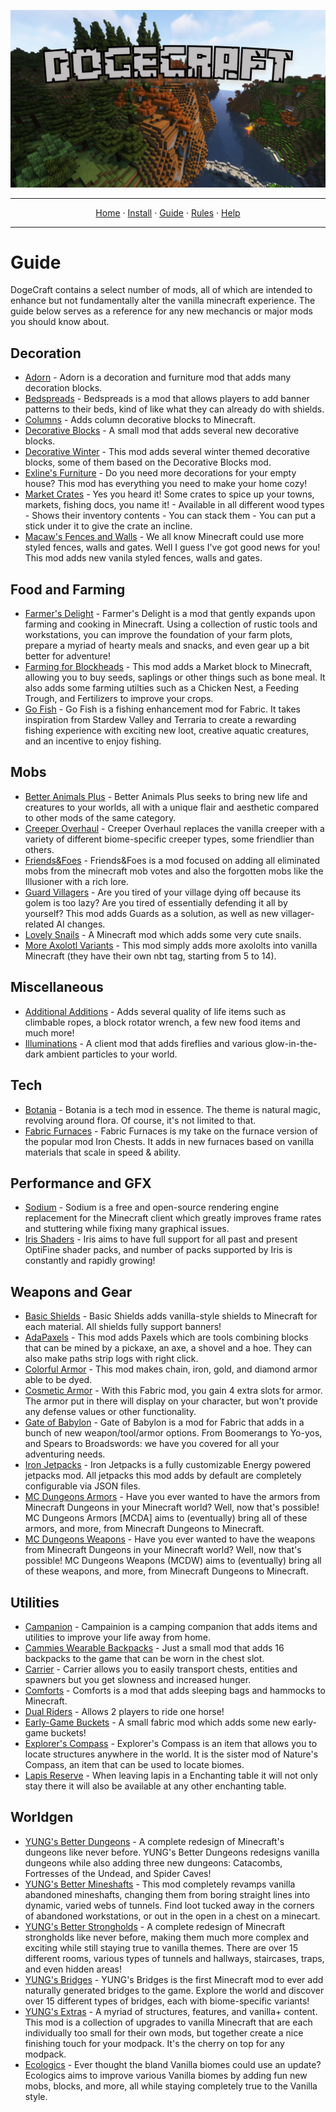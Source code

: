 ![Dogecraft-banner](https://raw.githubusercontent.com/The-Animonculory/DogeCraft/main/images/logo.png)

---

<p align="center">
  <a href="README.md">Home</a> ·
  <a href="INSTALL.md">Install</a> ·
  <a href="GUIDE.md">Guide</a> ·
  <a href="RULES.md">Rules</a> ·
  <a href="HELP.md">Help</a>
</p>

---

# Guide
DogeCraft contains a select number of mods, all of which are intended to enhance but not fundamentally alter the vanilla minecraft experience. The guide below serves as a reference for any new mechancis or major mods you should know about.

## Decoration
* [Adorn](https://www.curseforge.com/minecraft/mc-mods/adorn) - Adorn is a decoration and furniture mod that adds many decoration blocks.
* [Bedspreads](https://www.curseforge.com/minecraft/mc-mods/bedspreads-fabric) - Bedspreads is a mod that allows players to add banner patterns to their beds, kind of like what they can already do with shields.
* [Columns](https://www.curseforge.com/minecraft/mc-mods/columns) - Adds column decorative blocks to Minecraft.
* [Decorative Blocks](https://www.curseforge.com/minecraft/mc-mods/decorative-blocks) - A small mod that adds several new decorative blocks.
* [Decorative Winter](https://www.curseforge.com/minecraft/mc-mods/decorative-winter) - This mod adds several winter themed decorative blocks, some of them based on the Decorative Blocks mod.
* [Exline's Furniture](https://www.curseforge.com/minecraft/mc-mods/exlines-furniture) - Do you need more decorations for your empty house? This mod has everything you need to make your home cozy!
* [Market Crates](https://www.curseforge.com/minecraft/mc-mods/market-crates) - Yes you heard it! Some crates to spice up your towns, markets, fishing docs, you name it! - Available in all different wood types - Shows their inventory contents - You can stack them - You can put a stick under it to give the crate an incline.
* [Macaw's Fences and Walls](https://www.curseforge.com/minecraft/mc-mods/macaws-fences-and-walls) - We all know Minecraft could use more styled fences, walls and gates. Well I guess I've got good news for you! This mod adds new vanila styled fences, walls and gates.

## Food and Farming
* [Farmer's Delight](https://www.curseforge.com/minecraft/mc-mods/farmers-delight-fabric) - Farmer's Delight is a mod that gently expands upon farming and cooking in Minecraft. Using a collection of rustic tools and workstations, you can improve the foundation of your farm plots, prepare a myriad of hearty meals and snacks, and even gear up a bit better for adventure!
* [Farming for Blockheads](https://www.curseforge.com/minecraft/mc-mods/farming-for-blockheads-fabric) - This mod adds a Market block to Minecraft, allowing you to buy seeds, saplings or other things such as bone meal. It also adds some farming utilties such as a Chicken Nest, a Feeding Trough, and Fertilizers to improve your crops.
* [Go Fish](https://www.curseforge.com/minecraft/mc-mods/go-fish) - Go Fish is a fishing enhancement mod for Fabric. It takes inspiration from Stardew Valley and Terraria to create a rewarding fishing experience with exciting new loot, creative aquatic creatures, and an incentive to enjoy fishing.

## Mobs
* [Better Animals Plus](https://www.curseforge.com/minecraft/mc-mods/betteranimalsplus) - Better Animals Plus seeks to bring new life and creatures to your worlds, all with a unique flair and aesthetic compared to other mods of the same category.
* [Creeper Overhaul](https://www.curseforge.com/minecraft/mc-mods/creeper-overhaul) - Creeper Overhaul replaces the vanilla creeper with a variety of different biome-specific creeper types, some friendlier than others.
* [Friends&Foes](https://www.curseforge.com/minecraft/mc-mods/friends-and-foes) - Friends&Foes is a mod focused on adding all eliminated mobs from the minecraft mob votes and also the forgotten mobs like the Illusioner with a rich lore.
* [Guard Villagers](https://www.curseforge.com/minecraft/mc-mods/guard-villagers-fabric) - Are you tired of your village dying off because its golem is too lazy? Are you tired of essentially defending it all by yourself? This mod adds Guards as a solution, as well as new villager-related AI changes.
* [Lovely Snails](https://www.curseforge.com/minecraft/mc-mods/lovely-snails) - A Minecraft mod which adds some very cute snails.
* [More Axolotl Variants](https://www.curseforge.com/minecraft/mc-mods/mavm) - This mod simply adds more axololts into vanilla Minecraft (they have their own nbt tag, starting from 5 to 14).

## Miscellaneous
* [Additional Additions](https://www.curseforge.com/minecraft/mc-mods/additional-additions) - Adds several quality of life items such as climbable ropes, a block rotator wrench, a few new food items and much more!
* [Illuminations](https://www.curseforge.com/minecraft/mc-mods/illuminations) - A client mod that adds fireflies and various glow-in-the-dark ambient particles to your world.

## Tech
* [Botania](https://www.curseforge.com/minecraft/mc-mods/botania-fabric) - Botania is a tech mod in essence. The theme is natural magic, revolving around flora. Of course, it's not limited to that.
* [Fabric Furnaces](https://www.curseforge.com/minecraft/mc-mods/fabric-furnaces) - Fabric Furnaces is my take on the furnace version of the popular mod Iron Chests. It adds in new furnaces based on vanilla materials that scale in speed & ability.

## Performance and GFX
* [Sodium](https://www.curseforge.com/minecraft/mc-mods/sodium) - Sodium is a free and open-source rendering engine replacement for the Minecraft client which greatly improves frame rates and stuttering while fixing many graphical issues.
* [Iris Shaders](https://www.curseforge.com/minecraft/mc-mods/irisshaders) - Iris aims to have full support for all past and present OptiFine shader packs, and number of packs supported by Iris is constantly and rapidly growing!

## Weapons and Gear
* [Basic Shields](https://www.curseforge.com/minecraft/mc-mods/basic-shields-fabric) - Basic Shields adds vanilla-style shields to Minecraft for each material. All shields fully support banners!
* [AdaPaxels](https://www.curseforge.com/minecraft/mc-mods/adapaxels) - This mod adds Paxels which are tools combining blocks that can be mined by a pickaxe, an axe, a shovel and a hoe. They can also make paths strip logs with right click.
* [Colorful Armor](https://www.curseforge.com/minecraft/mc-mods/colorful-armor) - This mod makes chain, iron, gold, and diamond armor able to be dyed.
* [Cosmetic Armor](https://www.curseforge.com/minecraft/mc-mods/cosmetic-armor-fabric) - With this Fabric mod, you gain 4 extra slots for armor. The armor put in there will display on your character, but won't provide any defense values or other functionality.
* [Gate of Babylon](https://www.curseforge.com/minecraft/mc-mods/gate-of-babylon) - Gate of Babylon is a mod for Fabric that adds in a bunch of new weapon/tool/armor options. From Boomerangs to Yo-yos, and Spears to Broadswords: we have you covered for all your adventuring needs.
* [Iron Jetpacks](https://www.curseforge.com/minecraft/mc-mods/iron-jetpacks-fabric) - Iron Jetpacks is a fully customizable Energy powered jetpacks mod. All jetpacks this mod adds by default are completely configurable via JSON files.
* [MC Dungeons Armors](https://www.curseforge.com/minecraft/mc-mods/mcda) - Have you ever wanted to have the armors from Minecraft Dungeons in your Minecraft world? Well, now that's possible! MC Dungeons Armors [MCDA] aims to (eventually) bring all of these armors, and more, from Minecraft Dungeons to Minecraft.
* [MC Dungeons Weapons](https://www.curseforge.com/minecraft/mc-mods/mcdw) - Have you ever wanted to have the weapons from Minecraft Dungeons in your Minecraft world? Well, now that's possible! MC Dungeons Weapons (MCDW) aims to (eventually) bring all of these weapons, and more, from Minecraft Dungeons to Minecraft.

## Utilities
* [Campanion](https://www.curseforge.com/minecraft/mc-mods/campanion) -  Campainion is a camping companion that adds items and utilities to improve your life away from home.
* [Cammies Wearable Backpacks](https://www.curseforge.com/minecraft/mc-mods/cammies-wearable-backpacks) - Just a small mod that adds 16 backpacks to the game that can be worn in the chest slot.
* [Carrier](https://www.curseforge.com/minecraft/mc-mods/carrier) - Carrier allows you to easily transport chests, entities and spawners but you get slowness and increased hunger.
* [Comforts](https://www.curseforge.com/minecraft/mc-mods/comforts-fabric) - Comforts is a mod that adds sleeping bags and hammocks to Minecraft.
* [Dual Riders](https://www.curseforge.com/minecraft/mc-mods/dual-riders) - Allows 2 players to ride one horse!
* [Early-Game Buckets](https://www.curseforge.com/minecraft/mc-mods/early-game-buckets) - A small fabric mod which adds some new early-game buckets!
* [Explorer's Compass](https://www.curseforge.com/minecraft/mc-mods/explorers-compass) - Explorer's Compass is an item that allows you to locate structures anywhere in the world. It is the sister mod of Nature's Compass, an item that can be used to locate biomes.
* [Lapis Reserve](https://www.curseforge.com/minecraft/mc-mods/lapis-reserve) - When leaving lapis in a Enchanting table it will not only stay there it will also be available at any other enchanting table.

## Worldgen
* [YUNG's Better Dungeons](https://www.curseforge.com/minecraft/mc-mods/yungs-better-dungeons-fabric) - A complete redesign of Minecraft's dungeons like never before. YUNG's Better Dungeons redesigns vanilla dungeons while also adding three new dungeons: Catacombs, Fortresses of the Undead, and Spider Caves!
* [YUNG's Better Mineshafts](https://www.curseforge.com/minecraft/mc-mods/yungs-better-mineshafts-fabric) - This mod completely revamps vanilla abandoned mineshafts, changing them from boring straight lines into dynamic, varied webs of tunnels. Find loot tucked away in the corners of abandoned workstations, or out in the open in a chest on a minecart.
* [YUNG's Better Strongholds](https://www.curseforge.com/minecraft/mc-mods/yungs-better-strongholds-fabric) -  A complete redesign of Minecraft strongholds like never before, making them much more complex and exciting while still staying true to vanilla themes. There are over 15 different rooms, various types of tunnels and hallways, staircases, traps, and even hidden areas!
* [YUNG's Bridges](https://www.curseforge.com/minecraft/mc-mods/yungs-bridges-fabric) - YUNG's Bridges is the first Minecraft mod to ever add naturally generated bridges to the game. Explore the world and discover over 15 different types of bridges, each with biome-specific variants!
* [YUNG's Extras](https://www.curseforge.com/minecraft/mc-mods/yungs-extras-fabric) - A myriad of structures, features, and vanilla+ content. This mod is a collection of upgrades to vanilla Minecraft that are each individually too small for their own mods, but together create a nice finishing touch for your modpack. It's the cherry on top for any modpack.
* [Ecologics](https://www.curseforge.com/minecraft/mc-mods/ecologics) - Ever thought the bland Vanilla biomes could use an update? Ecologics aims to improve various Vanilla biomes by adding fun new mobs, blocks, and more, all while staying completely true to the Vanilla style.

